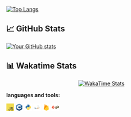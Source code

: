 [![Top Langs](https://github-readme-stats.vercel.app/api/top-langs/?username=Brhys9&layout=compact&theme=aura)](https://github.com/yourusername)
## 📈 GitHub Stats

[![Your GitHub stats](https://github-readme-stats.vercel.app/api?username=Brhys9&show_icons=true&theme=ambient_gradient)](https://github.com/yourusername)

## 📊 Wakatime Stats
<div align="center">
  <a href="https://wakatime.com/@Brhys9">
    <img src="https://github-readme-stats.vercel.app/api/wakatime?username=Brhys9&theme=aura"alt="WakaTime Stats">
  </a>
</div>

**languages and tools:**  

<code><img height="20" src="https://raw.githubusercontent.com/github/explore/80688e429a7d4ef2fca1e82350fe8e3517d3494d/topics/javascript/javascript.png"></code>
<code><img height="20" src="https://raw.githubusercontent.com/github/explore/80688e429a7d4ef2fca1e82350fe8e3517d3494d/topics/cpp/cpp.png"></code>
<code><img height="20" src="https://raw.githubusercontent.com/github/explore/80688e429a7d4ef2fca1e82350fe8e3517d3494d/topics/python/python.png"></code>
<code><img height="20" src="https://raw.githubusercontent.com/github/explore/80688e429a7d4ef2fca1e82350fe8e3517d3494d/topics/mysql/mysql.png"></code>
<code><img height="20" src="https://raw.githubusercontent.com/github/explore/80688e429a7d4ef2fca1e82350fe8e3517d3494d/topics/firebase/firebase.png"></code>
<code><img height="20" src="https://raw.githubusercontent.com/github/explore/80688e429a7d4ef2fca1e82350fe8e3517d3494d/topics/git/git.png"></code>
